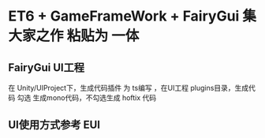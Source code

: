 # ET6 + GameFrameWork + FairyGui 集 大家之作 粘贴为 一体 
## FairyGui UI工程
在 Unity/UIProject下，生成代码插件 为 ts编写 ，在UI工程 plugins目录，生成代码 勾选 生成mono代码，不勾选生成 hoftix 代码

## UI使用方式参考 EUI
